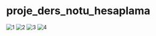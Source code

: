 # proje_ders_notu_hesaplama

![1](https://user-images.githubusercontent.com/84284375/184629649-f1e54c67-df83-4ee0-89b0-0bb70be379b3.png)
![2](https://user-images.githubusercontent.com/84284375/184629652-795eece7-a5e1-4c7f-80cd-84518bf9228d.png)
![3](https://user-images.githubusercontent.com/84284375/184629656-baf7eaf5-9d0d-4632-8c50-0ee6aadded6c.png)
![4](https://user-images.githubusercontent.com/84284375/184629658-7b0b7fd8-00a2-4a84-8bd6-69c5f5efd464.png)
